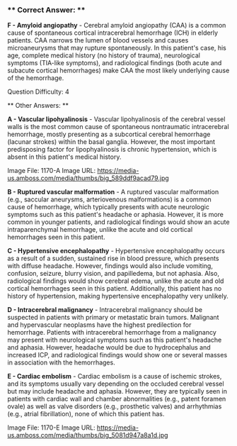 ### ** Correct Answer: **

**F - Amyloid angiopathy** - Cerebral amyloid angiopathy (CAA) is a common cause of spontaneous cortical intracerebral hemorrhage (ICH) in elderly patients. CAA narrows the lumen of blood vessels and causes microaneurysms that may rupture spontaneously. In this patient's case, his age, complete medical history (no history of trauma), neurological symptoms (TIA-like symptoms), and radiological findings (both acute and subacute cortical hemorrhages) make CAA the most likely underlying cause of the hemorrhage.

Question Difficulty: 4

** Other Answers: **

**A - Vascular lipohyalinosis** - Vascular lipohyalinosis of the cerebral vessel walls is the most common cause of spontaneous nontraumatic intracerebral hemorrhage, mostly presenting as a subcortical cerebral hemorrhage (lacunar strokes) within the basal ganglia. However, the most important predisposing factor for lipophyalinosis is chronic hypertension, which is absent in this patient's medical history.

Image File: 1170-A
Image URL: https://media-us.amboss.com/media/thumbs/big_589ddf9acad79.jpg

**B - Ruptured vascular malformation** - A ruptured vascular malformation (e.g., saccular aneurysms, arteriovenous malformations) is a common cause of hemorrhage, which typically presents with acute neurologic symptoms such as this patient's headache or aphasia. However, it is more common in younger patients, and radiological findings would show an acute intraparenchymal hemorrhage, unlike the acute and old cortical hemorrhages seen in this patient.

**C - Hypertensive encephalopathy** - Hypertensive encephalopathy occurs as a result of a sudden, sustained rise in blood pressure, which presents with diffuse headache. However, findings would also include vomiting, confusion, seizure, blurry vision, and papilledema, but not aphasia. Also, radiological findings would show cerebral edema, unlike the acute and old cortical hemorrhages seen in this patient. Additionally, this patient has no history of hypertension, making hypertensive encephalopathy very unlikely.

**D - Intracerebral malignancy** - Intracerebral malignancy should be suspected in patients with primary or metastatic brain tumors. Malignant and hypervascular neoplasms have the highest predilection for hemorrhage. Patients with intracerebral hemorrhage from a malignancy may present with neurological symptoms such as this patient's headache and aphasia. However, headache would be due to hydrocephalus and increased ICP, and radiological findings would show one or several masses in association with the hemorrhages.

**E - Cardiac embolism** - Cardiac embolism is a cause of ischemic strokes, and its symptoms usually vary depending on the occluded cerebral vessel but may include headache and aphasia. However, they are typically seen in patients with cardiac wall and chamber abnormalities (e.g., patent foramen ovale) as well as valve disorders (e.g., prosthetic valves) and arrhythmias (e.g., atrial fibrillation), none of which this patient has.

Image File: 1170-E
Image URL: https://media-us.amboss.com/media/thumbs/big_5081d947a8a1d.jpg


